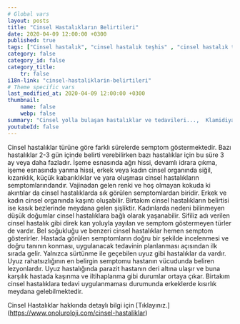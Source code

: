 ```yaml
---
# Global vars
layout: posts
title: "Cinsel Hastalıkların Belirtileri"
date: 2020-04-09 12:00:00 +0300
published: true
tags: ["Cinsel hastalık", "cinsel hastalık teşhis" , "cinsel hastalık tedavi" , "cinsel hastalık belirti" , "cinsel hastalık kan tahlili" , "cinsel hastalık korunma yöntemleri" , "frengi", "genital herpes", "Klamidiya", "Genital bit", "Genital uçuk", "Hepatit B", "aids", "HPV", "hiv", "Trikomnas","Sifiliz", "Moluskum kantagiyozum", "Genital Uyuz", "Bel soğukluğu" , "gonore" , "cinsel hastalık çözüm" , "Moluskum kantagiyozum tedavi", "Bel soğukluğu tedavi" , "klamidya tedavi" , "frengi tedavi"  , " genital bit tedavi"  , " genital uçuk tedavi"  , "hepatit b tedavi"  , "hiv tedavi"  , "hpv tedavi" , "Trikomonas tedavi", "cinsel hastalık tahlil", "cinsel hastalık pcr testi" ]
category: false
category_id: false
category_title:
    tr: false
i18n-link: "cinsel-hastaliklarin-belirtileri"
# Theme specific vars
last_modified_at: 2020-04-09 12:00:00 +0300
thumbnail:
    name: false
    webp: false
summary: "Cinsel yolla bulaşan hastalıklar ve tedavileri...,  Klamidiya, Şankı, Genital bit, Genital uçuk, Hepatit B, AIDS, HPV, Trikomonas, Sifiliz, Uyuz, Moluskum kantagiyozum ve Bel soğukluğu hastalıklarının belirtileri, teşhisleri ve tedavileri hakkında detaylı bilgi. "
youtubeId: false
---
```






Cinsel hastalıklar türüne göre farklı sürelerde semptom göstermektedir. Bazı hastalıklar 2-3 gün içinde belirti verebilirken bazı hastalıklar için bu süre 3 ay veya daha fazladır. İşeme esnasında ağrı hissi, devamlı idrara çıkma, işeme esnasında yanma hissi, erkek veya kadın cinsel organında siğil, kızarıklık, küçük kabarıklıklar ve yara oluşması cinsel hastalıkların semptomlarındandır. Vajinadan gelen renki ve hoş olmayan kokuda ki akıntılar da cinsel hastalıklarda sık görülen semptomlardan biridir. Erkek ve kadın cinsel organında kaşıntı oluşabilir. Birtakım cinsel hastalıkların belirtisi ise kasık bezlerinde meydana gelen şişliktir. Kadınlarda nedeni bilinmeyen düşük doğumlar cinsel hastalıklara bağlı olarak yaşanabilir. Sifiliz adı verilen cinsel hastalık gibi direk kan yoluyla yayılan ve semptom göstermeyen türler de vardır. Bel soğukluğu ve benzeri cinsel hastalıklar hemen semptom gösterirler. Hastada görülen semptomların doğru bir şekilde incelenmesi ve doğru tanının konması, uygulanacak tedavinin planlanması açısından ilk sırada gelir. Yalnızca sürtünme ile geçebilen uyuz gibi hastalıklar da vardır. Uyuz rahatsızlığının en belirgin semptomu hastanın vücudunda beliren lezyonlardır. Uyuz hastalığında parazit hastanın deri altına ulaşır ve buna karşılık hastada kaşınma ve iltihaplanma gibi durumlar ortaya çıkar. Birtakım cinsel hastalıklara tedavi uygulanmaması durumunda erkeklerde kısırlık meydana gelebilmektedir.


Cinsel Hastalıklar hakkında detaylı bilgi için [Tıklayınız.] (https://www.onoluroloji.com/cinsel-hastaliklar)
